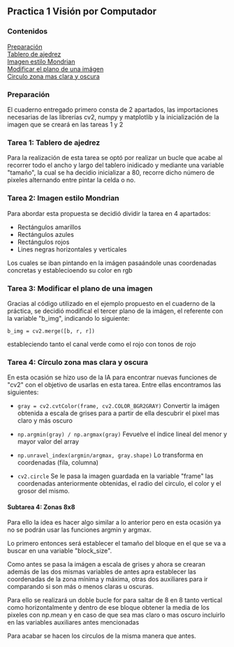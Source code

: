 ## Practica 1 Visión por Computador

### Contenidos

[Preparación](#preparación)  
[Tablero de ajedrez](#tarea-1-tablero-de-ajedreza)  
[Imagen estilo Mondrian](#tarea-2-imagen-estilo-mondrian)  
[Modificar el plano de una imágen](#tarea-3-modificar-el-plano-de-una-imagen)  
[Circulo zona mas clara y oscura](#tarea-4-círculo-zona-mas-clara-y-oscura)  

### Preparación

El cuaderno entregado primero consta de 2 apartados, las importaciones necesarias de las librerías cv2, numpy y matplotlib y la inicialización de la imagen que se creará en las tareas 1 y 2

### Tarea 1: Tablero de ajedrez

Para la realización de esta tarea se optó por realizar un bucle que acabe al recorrer todo el ancho y largo del tablero inidicado y mediante una variable "tamaño", la cual se ha decidio inicializar a 80, recorre dicho número de pixeles alternando entre pintar la celda o no.

### Tarea 2: Imagen estilo Mondrian

Para abordar esta propuesta se decidió dividir la tarea en 4 apartados:

- Rectángulos amarillos
- Rectángulos azules
- Rectángulos rojos
- Lines negras horizontales y verticales

Los cuales se iban pintando en la imágen pasaándole unas coordenadas concretas y establecioendo su color en rgb

### Tarea 3: Modificar el plano de una imagen

Gracias al código utilizado en el ejemplo propuesto en el cuaderno de la práctica, se decidió modifical el tercer plano de la imágen, el referente con la variable "b_img", indicando lo siguiente:

```
b_img = cv2.merge([b, r, r])
```

estableciendo tanto el canal verde como el rojo con tonos de rojo

### Tarea 4: Círculo zona mas clara y oscura

En esta ocasión se hizo uso de la IA para encontrar nuevas funciones de "cv2" con el objetivo de usarlas en esta tarea. Entre ellas encontramos las siguientes:

- ```gray = cv2.cvtColor(frame, cv2.COLOR_BGR2GRAY)``` Convertir la imágen obtenida a escala de grises para a partir de ella descubrir el pixel mas claro y más oscuro

- ```np.argmin(gray) / np.argmax(gray)``` Fevuelve el índice lineal del menor y mayor valor del array

- ```np.unravel_index(argmin/argmax, gray.shape)``` Lo transforma en coordenadas (fila, columna)

- ```cv2.circle``` Se le pasa la imagen guardada en la variable "frame" las coordenadas anteriormente obtenidas, el radio del circulo, el color y el grosor del mismo.

#### Subtarea 4: Zonas 8x8

Para ello la idea es hacer algo similar a lo anterior pero en esta ocasión ya no se podrán usar las funciones argmin y argmax.

Lo primero entonces será establecer el tamaño del bloque en el que se va a buscar en una variable "block_size".

Como antes se pasa la imágen a escala de grises y ahora se crearan además de las dos mismas variables de antes apra establecer las coordenadas de la zona mínima y máxima, otras dos auxiliares para ir comparando si son más o menos claras u oscuras.

Para ello se realizará un doble bucle for para saltar de 8 en 8 tanto vertical como horizontalmente y dentro de ese bloque obtener la media de los pixeles con np.mean y en caso de que sea mas claro o mas oscuro incluirlo en las variables auxiliares antes mencionadas

Para acabar se hacen los circulos de la misma manera que antes.